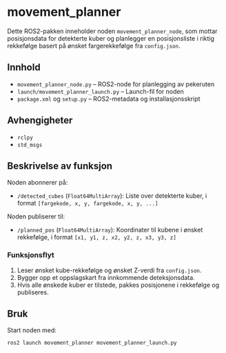# movement_planner

Dette ROS2-pakken inneholder noden `movement_planner_node`, som mottar posisjonsdata for detekterte kuber og planlegger en posisjonsliste i riktig rekkefølge basert på ønsket fargerekkefølge fra `config.json`.

## Innhold

- `movement_planner_node.py` – ROS2-node for planlegging av pekeruten
- `launch/movement_planner_launch.py` – Launch-fil for noden
- `package.xml` og `setup.py` – ROS2-metadata og installasjonsskript

## Avhengigheter

- `rclpy`
- `std_msgs`

## Beskrivelse av funksjon

Noden abonnerer på:
- `/detected_cubes` (`Float64MultiArray`): Liste over detekterte kuber, i format `[fargekode, x, y, fargekode, x, y, ...]`

Noden publiserer til:
- `/planned_pos` (`Float64MultiArray`): Koordinater til kubene i ønsket rekkefølge, i format `[x1, y1, z, x2, y2, z, x3, y3, z]`

### Funksjonsflyt

1. Leser ønsket kube-rekkefølge og ønsket Z-verdi fra `config.json`.
2. Bygger opp et oppslagskart fra innkommende deteksjonsdata.
3. Hvis alle ønskede kuber er tilstede, pakkes posisjonene i rekkefølge og publiseres.

## Bruk

Start noden med:

```bash
ros2 launch movement_planner movement_planner_launch.py
```

